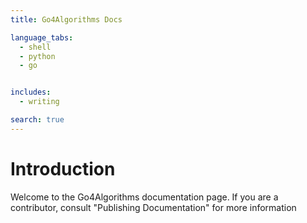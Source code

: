 ```yaml
---
title: Go4Algorithms Docs

language_tabs:
  - shell
  - python
  - go


includes:
  - writing

search: true
---
```


# Introduction

Welcome to the Go4Algorithms documentation page. If you are a contributor, consult "Publishing Documentation" for more information

